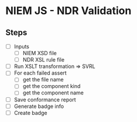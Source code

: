 
# NIEM JS - NDR Validation

## Steps

- [ ] Inputs
  - [ ] NIEM XSD file
  - [ ] NDR XSL rule file
- [ ] Run XSLT transformation => SVRL
- [ ] For each failed assert
  - [ ] get the file name
  - [ ] get the component kind
  - [ ] get the component name
- [ ] Save conformance report
- [ ] Generate badge info
- [ ] Create badge
